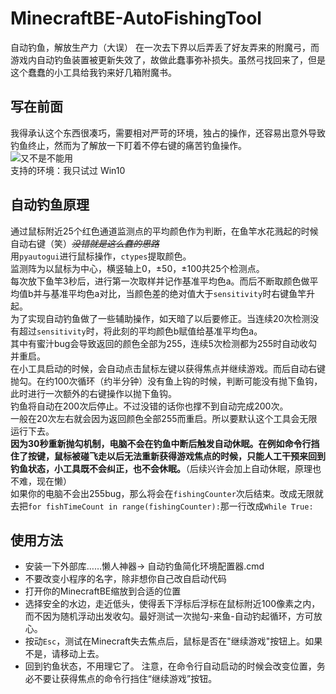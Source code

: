 # MinecraftBE-AutoFishingTool
  自动钓鱼，解放生产力（大误）
  在一次去下界以后弄丢了好友弄来的附魔弓，而游戏内自动钓鱼装置被更新失效了，故做此蠢事弥补损失。虽然弓找回来了，但是这个蠢蠢的小工具给我钓来好几箱附魔书。

## 写在前面
  我得承认这个东西很凑巧，需要相对严苛的环境，独占的操作，还容易出意外导致钓鱼终止，然而为了解放一下盯着不停右键的痛苦钓鱼操作。<br>
![又不是不能用](https://timgsa.baidu.com/timg?image&quality=80&size=b9999_10000&sec=1595955470235&di=022176a7e5d283642446ecca672a93cb&imgtype=0&src=http%3A%2F%2Fbbs-static.smartisan.cn%2Fdata%2Fattachment%2Fforum%2F201811%2F23%2F185450dmavxh9r5ebbn1ez.jpg)<br>
  支持的环境：我只试过 Win10

## 自动钓鱼原理
  通过鼠标附近25个红色通道监测点的平均颜色作为判断，在鱼竿水花溅起的时候自动右键（笑）~~*没错就是这么蠢的思路*~~<br>
  用`pyautogui`进行鼠标操作，`ctypes`提取颜色。<br>
  监测阵为以鼠标为中心，横竖轴上0，±50，±100共25个检测点。<br>
  每次放下鱼竿3秒后，进行第一次取样并记作基准平均色a。而后不断取颜色做平均值b并与基准平均色a对比，当颜色差的绝对值大于`sensitivity`时右键鱼竿升起。<br>
  为了实现自动钓鱼做了一些辅助操作，如天暗了以后要修正。当连续20次检测没有超过`sensitivity`时，将此刻的平均颜色b赋值给基准平均色a。<br>
  其中有蜜汁bug会导致返回的颜色全部为255，连续5次检测都为255时自动收勾并重启。<br>
  在小工具启动的时候，会自动点击鼠标左键以获得焦点并继续游戏。而后自动右键抛勾。在约100次循环（约半分钟）没有鱼上钩的时候，判断可能没有抛下鱼钩，此时进行一次额外的右键操作以抛下鱼钩。<br>
  钓鱼将自动在200次后停止。不过没错的话你也撑不到自动完成200次。<br>
  一般在20次左右就会因为返回颜色全部255而重启。所以要默认这个工具会无限运行下去。<br>
**因为30秒重新抛勾机制，电脑不会在钓鱼中断后触发自动休眠。在例如命令行挡住了按键，鼠标被碰飞走以后无法重新获得游戏焦点的时候，只能人工干预来回到钓鱼状态，小工具既不会纠正，也不会休眠。**（后续兴许会加上自动休眠，原理也不难，现在懒）<br>
  如果你的电脑不会出255bug，那么将会在`fishingCounter`次后结束。改成无限就去把`for fishTimeCount in range(fishingCounter):`那一行改成`While True:`

## 使用方法
- 安装一下外部库……懒人神器→ 自动钓鱼简化环境配置器.cmd
- 不要改变小程序的名字，除非想你自己改自启动代码
- 打开你的MinecraftBE缩放到合适的位置
- 选择安全的水边，走近低头，使得丢下浮标后浮标在鼠标附近100像素之内，而不因为随机浮动出发收勾。最好测试一次抛勾-来鱼-自动钓起循环，方可放心。
- 按动`Esc`，测试在Minecraft失去焦点后，鼠标是否在"继续游戏"按钮上。如果不是，请移动上去。
- 回到钓鱼状态，不用理它了。
注意，在命令行自动启动的时候会改变位置，务必不要让获得焦点的命令行挡住“继续游戏”按钮。
